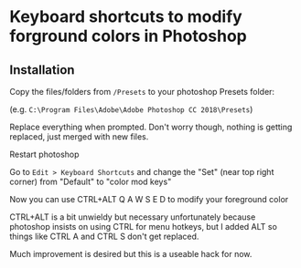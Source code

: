 # Keyboard shortcuts to modify forground colors in Photoshop #

## Installation ##

Copy the files/folders from `/Presets` to your photoshop Presets folder:

(e.g. `C:\Program Files\Adobe\Adobe Photoshop CC 2018\Presets`)

Replace everything when prompted. Don't worry though, nothing is getting replaced, just merged with new files.

Restart photoshop

Go to `Edit > Keyboard Shortcuts` and change the "Set" (near top right corner) from "Default" to "color mod keys"

Now you can use CTRL+ALT Q A W S E D to modify your foreground color

CTRL+ALT is a bit unwieldy but necessary unfortunately because photoshop insists on using CTRL for menu hotkeys, but I added ALT so things like CTRL A and CTRL S don't get replaced.

Much improvement is desired but this is a useable hack for now.
